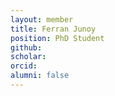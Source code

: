 ```yaml
---
layout: member
title: Ferran Junoy
position: PhD Student
github: 
scholar: 
orcid: 
alumni: false
---
```

